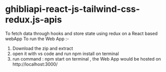 # ghibliapi-react-js-tailwind-css-redux.js-apis
To fetch data through hooks and store state using redux on a React based webApp
To run the Web App :- 
1. Download the zip and extract
2. open it with vs code and run npm install on terminal
3. run command : npm start on terminal , the Web App would be hosted on http://localhost:3000/
